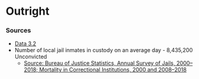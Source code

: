 # Outright





### Sources 
- [Data 3.2](https://jscholarship.library.jhu.edu/bitstream/handle/1774.2/64332/Sorensen-Capstone-2021.pdf)
- Number of local jail inmates in custody on an average day - 8,435,200 Unconvicted 
  - [Source: Bureau of Justice Statistics, Annual Survey of Jails, 2000–2018; Mortality in Correctional Institutions, 2000 and 2008–2018](https://bjs.ojp.gov/content/pub/pdf/mlj0018st.pdf) 
